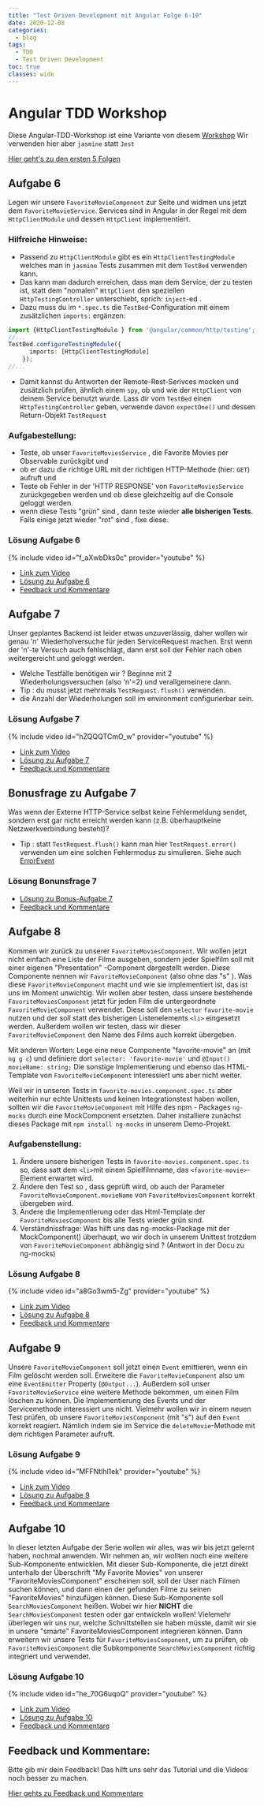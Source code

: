 ```yaml
---
title: "Test Driven Development mit Angular Folge 6-10"
date: 2020-12-08 
categories:
  - blog
tags:
  - TDD
  - Test Driven Development
toc: true
classes: wide
---
```

# Angular TDD Workshop
Diese Angular-TDD-Workshop ist eine Variante von diesem [Workshop](https://itnext.io/test-driven-development-in-an-angular-world-92c0c42a54d0)
Wir verwenden hier aber `jasmine` statt `Jest`

[Hier geht's zu den ersten 5 Folgen](../TDD-mit-Angular)

## Aufgabe 6
Legen wir unsere `FavoriteMovieComponent` zur Seite und widmen uns jetzt dem `FavoriteMovieService`. Services sind in Angular in der Regel mit dem `HttpClientModule` und dessen `HttpClient` implementiert. 

### Hilfreiche Hinweise:
* Passend zu `HttpClientModule` gibt es ein `HttpClientTestingModule` welches man in `jasmine` Tests zusammen mit dem `TestBed` verwenden kann. 
*  Das kann man dadurch erreichen, dass man dem Service, der zu testen ist,   statt dem "nomalen" `HttpClient` den speziellen `HttpTestingController` unterschiebt, sprich: `inject`-ed . 
* Dazu muss du im `*.spec.ts` die `TestBed`-Configuration mit einem zusätzlichen `imports:` ergänzen: 
```typescript
import {HttpClientTestingModule } from '@angular/common/http/testing';
//...
TestBed.configureTestingModule({
      imports: [HttpClientTestingModule]
    });
//...
``` 
* Damit kannst du Antworten der Remote-Rest-Serivces mocken und zusätzlich prüfen, ähnlich einem `spy`, ob und wie der `HttpClient` von deinem Service benutzt wurde. Lass dir vom `TestBed` einen `HttpTestingController` geben, verwende davon `expectOne()` und dessen Return-Objekt `TestRequest`
### Aufgabestellung:
* Teste, ob unser `FavoriteMoviesService` , die Favorite Movies per Observable zurückgibt und 
* ob er dazu die richtige URL mit der richtigen HTTP-Methode (hier: `GET`) aufruft und 
* Teste ob Fehler in der 'HTTP RESPONSE'  von `FavoriteMoviesService` zurückgegeben werden und ob diese gleichzeitig auf die Console geloggt werden.
* wenn diese Tests "grün" sind , dann teste wieder **alle bisherigen Tests**. Falls einige jetzt wieder "rot" sind , fixe diese. 
### Lösung Aufgabe 6 
{% include video id="f_aXwbDks0c" provider="youtube" %} 
* [Link zum Video](https://youtu.be/f_aXwbDks0c)
* [Lösung zu Aufgabe 6](https://github.com/bodote/tdd-angular/tree/v1.6) 
* [Feedback und Kommentare](https://github.com/bodote/bodote.github.io/discussions)


## Aufgabe 7
Unser geplantes Backend ist leider etwas unzuverlässig, daher wollen wir genau 'n' Wiederholversuche für jeden ServiceRequest machen. Erst wenn der 'n'-te Versuch auch fehlschlägt, dann erst soll der Fehler nach oben weitergereicht und geloggt werden.
* Welche Testfälle benötigen wir ? Beginne mit 2 Wiederholungsversuchen (also 'n'=2) und verallgemeinere dann.
* Tip : du musst jetzt mehrmals  `TestRequest.flush()` verwenden.
* die Anzahl der Wiederholungen soll im environment configurierbar sein.
### Lösung Aufgabe 7 
{% include video id="hZQQQTCmO_w" provider="youtube" %} 
* [Link zum Video](https://youtu.be/hZQQQTCmO_w)
* [Lösung zu Aufgabe 7](https://github.com/bodote/tdd-angular/tree/v1.7) 
* [Feedback und Kommentare](https://github.com/bodote/bodote.github.io/discussions)


## Bonusfrage zu Aufgabe 7
Was wenn der Externe HTTP-Service selbst keine Fehlermeldung sendet, sondern erst gar nicht erreicht werden kann (z.B. überhauptkeine Netzwerkverbindung besteht)?
* Tip : statt `TestRequest.flush()` kann man hier `TestRequest.error()` verwenden um eine solchen Fehlermodus zu simulieren. Siehe auch [ErrorEvent](https://developer.mozilla.org/en-US/docs/Web/API/ErrorEvent)
### Lösung Bonunsfrage 7
* [Lösung zu Bonus-Aufgabe 7](https://github.com/bodote/tdd-angular/tree/v1.7.1) 
* [Feedback und Kommentare](https://github.com/bodote/bodote.github.io/discussions)


## Aufgabe 8
Kommen wir zurück zu unserer `FavoriteMoviesComponent`. Wir wollen jetzt nicht einfach eine Liste der Filme ausgeben, sondern jeder Spielfilm soll mit einer eigenen "Presentation" -Component dargestellt werden. Diese Componente nennen wir  `FavoriteMovieComponent` (also ohne das "s" ). Was diese `FavoriteMovieComponent` macht und wie sie implementiert ist, das ist uns im Moment unwichtig.
Wir wollen aber testen, dass unsere bestehende `FavoriteMoviesComponent` jetzt für jeden Film die untergeordnete  `FavoriteMovieComponent` verwendet. Diese soll den `selector` `favorite-movie` nutzen und der soll statt  des bisherigen Listenelements `<li>` eingesetzt werden. Außerdem wollen wir testen, dass wir dieser `FavoriteMovieComponent` den Name des Films auch korrekt übergeben.

Mit anderen Worten:
Lege eine neue Componente "favorite-movie" an (mit `ng g c`) und definiere dort `selector: 'favorite-movie'` und `@Input() movieName: string;`
Die sonstige Implementierung und ebenso das HTML-Template von `FavoriteMovieComponent` interessiert uns aber nicht weiter.

Weil wir in unseren Tests in `favorite-movies.component.spec.ts` aber weiterhin nur echte Unittests und keinen Integrationstest haben wollen, sollten wir die `FavoriteMovieComponent` mit Hilfe des npm - Packages `ng-mocks` durch eine MockComponent ersetzten. Daher installiere zunächst dieses Package mit `npm install ng-mocks` in unserem Demo-Projekt.

### Aufgabenstellung:
1. Ändere unsere bisherigen Tests in `favorite-movies.component.spec.ts` so, dass satt dem `<li>`mit einem Spielfilmname, das `<favorite-movie>`-Element erwartet wird.
2. Ändere den Test so , dass geprüft wird, ob auch der Parameter `FavoriteMovieComponent.movieName` von `FavoriteMoviesComponent` korrekt übergeben wird.
3. Ändere die Implementierung oder das Html-Template der `FavoriteMoviesComponent` bis alle Tests wieder grün sind.
4. Verständnissfrage: Was hilft uns das ng-mocks-Package mit der MockComponent() überhaupt, wo wir doch in unserem Unittest trotzdem von `FavoriteMovieComponent` abhängig sind ? (Antwort in der Docu zu ng-mocks)
### Lösung Aufgabe 8 
{% include video id="a8Go3wm5-Zg" provider="youtube" %} 
* [Link zum Video](https://youtu.be/a8Go3wm5-Zg)
* [Lösung zu Aufgabe 8](https://github.com/bodote/tdd-angular/tree/v1.8) 
* [Feedback und Kommentare](https://github.com/bodote/bodote.github.io/discussions)


## Aufgabe 9
Unsere `FavoriteMovieComponent` soll jetzt einen `Event` emittieren, wenn ein Film gelöscht werden soll. Erweitere die `FavoriteMovieComponent` also um eine `EventEmitter` Property (`@Output...`).
Außerdem soll unser `FavoriteMovieService` eine weitere Methode bekommen, um einen Film löschen zu können. Die Implementierung des Events und der Servicemethode interessiert uns nicht. Vielmehr wollen wir in einem neuen Test prüfen, ob unsere `FavoriteMoviesComponent` (mit "s") auf den `Event` korrekt reagiert. Nämlich indem sie im Service die `deleteMovie`-Methode mit dem richtigen Parameter aufruft.
### Lösung Aufgabe 9 
{% include video id="MFFNtlhl1ek" provider="youtube" %} 
* [Link zum Video](https://youtu.be/MFFNtlhl1ek)
* [Lösung zu Aufgabe 9](https://github.com/bodote/tdd-angular/tree/v1.9) 
* [Feedback und Kommentare](https://github.com/bodote/bodote.github.io/discussions)

## Aufgabe 10
In dieser letzten Aufgabe der Serie wollen wir alles, was wir bis jetzt gelernt haben, nochmal anwenden.
Wir nehmen an, wir wollten noch eine weitere Sub-Komponente entwicklen. Mit dieser Sub-Komponente, die jetzt direkt unterhalb der Überschrift "My Favorite Movies" von unserer "FavoriteMoviesComponent" erscheinen soll, soll der User nach Filmen suchen können, und dann einen der gefunden Filme zu seinen "FavoriteMovies" hinzufügen können. Diese Sub-Komponente soll `SearchMoviesComponent` heißen.
Wobei wir hier **NICHT** die `SearchMoviesComponent` testen oder gar entwickeln wollen! 
Vielemehr überlegen wir uns nur, welche Schnittstellen sie haben müsste, damit wir sie in unsere "smarte" FavoriteMoviesComponent integrieren können. 
Dann erweitern wir unsere Tests für `FavoriteMoviesComponent`, um zu prüfen, ob `FavoriteMoviesComponent` die Subkomponente `SearchMoviesComponent` richtig integriert und verwendet.
### Lösung Aufgabe 10 
{% include video id="he_70G6uqoQ" provider="youtube" %} 
* [Link zum Video](https://youtu.be/he_70G6uqoQ)
* [Lösung zu Aufgabe 10](https://github.com/bodote/tdd-angular/tree/v1.10) 
* [Feedback und Kommentare](https://github.com/bodote/bodote.github.io/discussions)


## Feedback und Kommentare:
Bitte gib mir dein Feedback! Das hilft uns sehr das Tutorial und die Videos noch besser zu machen.

[Hier gehts zu Feedback und Kommentare](https://github.com/bodote/bodote.github.io/discussions) 